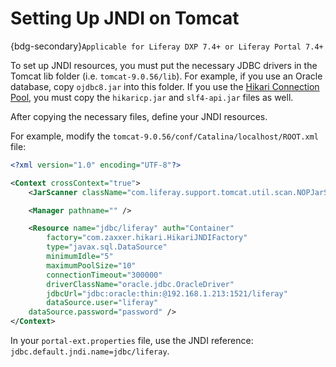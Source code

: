 # Setting Up JNDI on Tomcat

{bdg-secondary}`Applicable for Liferay DXP 7.4+ or Liferay Portal 7.4+`

To set up JNDI resources, you must put the necessary JDBC drivers in the Tomcat lib folder (i.e. `tomcat-9.0.56/lib`). For example, if you use an Oracle database, copy `ojdbc8.jar` into this folder. If you use the [Hikari Connection Pool](https://github.com/brettwooldridge/HikariCP), you must copy the `hikaricp.jar` and `slf4-api.jar` files as well.

After copying the necessary files, define your JNDI resources.

For example, modify the `tomcat-9.0.56/conf/Catalina/localhost/ROOT.xml` file:

```xml
<?xml version="1.0" encoding="UTF-8"?>

<Context crossContext="true">
	<JarScanner className="com.liferay.support.tomcat.util.scan.NOPJarScanner" />

	<Manager pathname="" />

	<Resource name="jdbc/liferay" auth="Container"
		factory="com.zaxxer.hikari.HikariJNDIFactory"
		type="javax.sql.DataSource"
		minimumIdle="5" 
		maximumPoolSize="10"
		connectionTimeout="300000"
		driverClassName="oracle.jdbc.OracleDriver"
		jdbcUrl="jdbc:oracle:thin:@192.168.1.213:1521/liferay"
		dataSource.user="liferay"
	dataSource.password="password" />
</Context>
```

In your `portal-ext.properties` file, use the JNDI reference: `jdbc.default.jndi.name=jdbc/liferay`.
